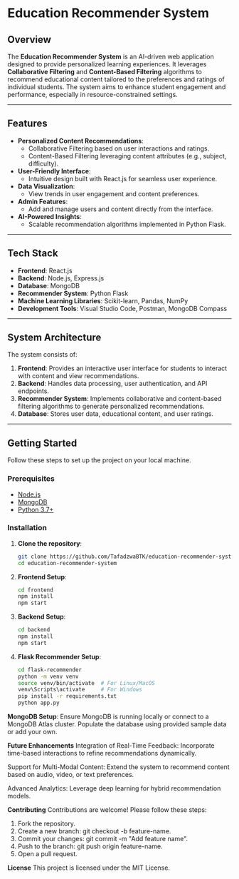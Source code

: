 # Education Recommender System

## Overview
The **Education Recommender System** is an AI-driven web application designed to provide personalized learning experiences. It leverages **Collaborative Filtering** and **Content-Based Filtering** algorithms to recommend educational content tailored to the preferences and ratings of individual students. The system aims to enhance student engagement and performance, especially in resource-constrained settings.

---

## Features
- **Personalized Content Recommendations**:
  - Collaborative Filtering based on user interactions and ratings.
  - Content-Based Filtering leveraging content attributes (e.g., subject, difficulty).
- **User-Friendly Interface**:
  - Intuitive design built with React.js for seamless user experience.
- **Data Visualization**:
  - View trends in user engagement and content preferences.
- **Admin Features**:
  - Add and manage users and content directly from the interface.
- **AI-Powered Insights**:
  - Scalable recommendation algorithms implemented in Python Flask.

---

## Tech Stack
- **Frontend**: React.js
- **Backend**: Node.js, Express.js
- **Database**: MongoDB
- **Recommender System**: Python Flask
- **Machine Learning Libraries**: Scikit-learn, Pandas, NumPy
- **Development Tools**: Visual Studio Code, Postman, MongoDB Compass

---

## System Architecture
The system consists of:
1. **Frontend**: Provides an interactive user interface for students to interact with content and view recommendations.
2. **Backend**: Handles data processing, user authentication, and API endpoints.
3. **Recommender System**: Implements collaborative and content-based filtering algorithms to generate personalized recommendations.
4. **Database**: Stores user data, educational content, and user ratings.

---

## Getting Started
Follow these steps to set up the project on your local machine.

### Prerequisites
- [Node.js](https://nodejs.org/)
- [MongoDB](https://www.mongodb.com/)
- [Python 3.7+](https://www.python.org/)

### Installation

1. **Clone the repository**:
   ```bash
   git clone https://github.com/TafadzwaBTK/education-recommender-system.git
   cd education-recommender-system

2. **Frontend Setup**:
   ```bash
   cd frontend
   npm install
   npm start


3. **Backend Setup**:
   ```bash
   cd backend
   npm install
   npm start


4. **Flask Recommender Setup**:
   ```bash
   cd flask-recommender
   python -m venv venv
   source venv/bin/activate  # For Linux/MacOS
   venv\Scripts\activate     # For Windows
   pip install -r requirements.txt
   python app.py

**MongoDB Setup**:
Ensure MongoDB is running locally or connect to a MongoDB Atlas cluster.
Populate the database using provided sample data or add your own.

**Future Enhancements**
Integration of Real-Time Feedback:
Incorporate time-based interactions to refine recommendations dynamically.

Support for Multi-Modal Content:
Extend the system to recommend content based on audio, video, or text preferences.

Advanced Analytics:
Leverage deep learning for hybrid recommendation models.

**Contributing**
Contributions are welcome! Please follow these steps:

1. Fork the repository.
2. Create a new branch: git checkout -b feature-name.
3. Commit your changes: git commit -m "Add feature name".
4. Push to the branch: git push origin feature-name.
5. Open a pull request.

**License**
This project is licensed under the MIT License.
